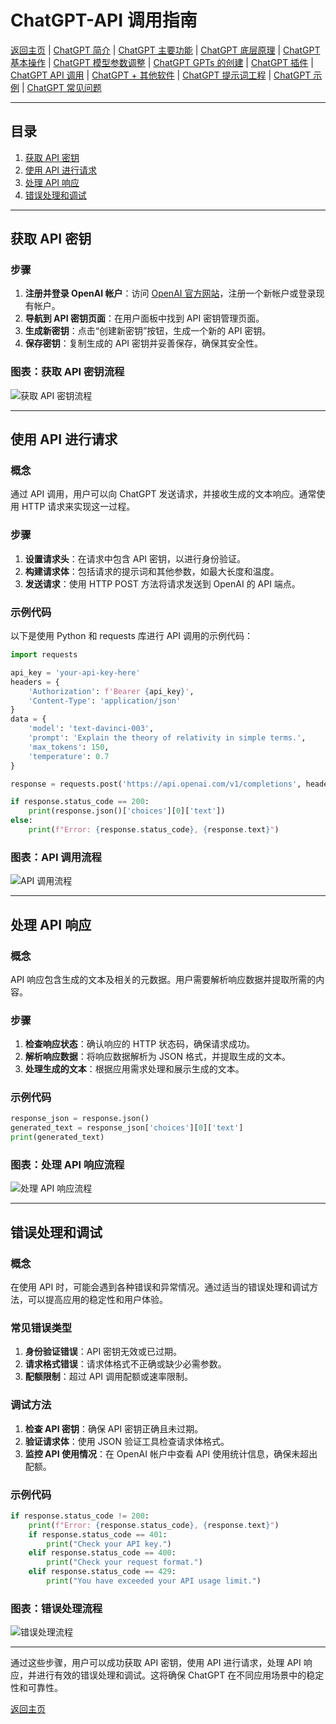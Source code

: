 # ChatGPT-API 调用指南

[返回主页](../README.md) | [ChatGPT 简介](ChatGPT-Introduction.md) | [ChatGPT 主要功能](ChatGPT-Key%20Features.md) | [ChatGPT 底层原理](ChatGPT-Underlying%20Principles.md) | [ChatGPT 基本操作](ChatGPT-Basic%20Operations.md) | [ChatGPT 模型参数调整](ChatGPT-Model%20Parameter%20Adjustment.md) | [ChatGPT GPTs 的创建](ChatGPT-Creating%20GPTs.md) | [ChatGPT 插件](ChatGPT-Plugins.md) | [ChatGPT API 调用](ChatGPT-API%20Calls.md) | [ChatGPT + 其他软件](ChatGPT-Plus%20Other%20Software.md) | [ChatGPT 提示词工程](ChatGPT-Prompt%20Engineering.md) | [ChatGPT 示例](ChatGPT-Examples.md) | [ChatGPT 常见问题](ChatGPT-FAQ.md)

---

## 目录
1. [获取 API 密钥](#获取-api-密钥)
2. [使用 API 进行请求](#使用-api-进行请求)
3. [处理 API 响应](#处理-api-响应)
4. [错误处理和调试](#错误处理和调试)

---

## 获取 API 密钥

### 步骤
1. **注册并登录 OpenAI 帐户**：访问 [OpenAI 官方网站](https://www.openai.com/)，注册一个新帐户或登录现有帐户。
2. **导航到 API 密钥页面**：在用户面板中找到 API 密钥管理页面。
3. **生成新密钥**：点击“创建新密钥”按钮，生成一个新的 API 密钥。
4. **保存密钥**：复制生成的 API 密钥并妥善保存，确保其安全性。

### 图表：获取 API 密钥流程
![获取 API 密钥流程](https://example.com/get-api-key-chart.png)

---

## 使用 API 进行请求

### 概念
通过 API 调用，用户可以向 ChatGPT 发送请求，并接收生成的文本响应。通常使用 HTTP 请求来实现这一过程。

### 步骤
1. **设置请求头**：在请求中包含 API 密钥，以进行身份验证。
2. **构建请求体**：包括请求的提示词和其他参数，如最大长度和温度。
3. **发送请求**：使用 HTTP POST 方法将请求发送到 OpenAI 的 API 端点。

### 示例代码
以下是使用 Python 和 requests 库进行 API 调用的示例代码：

```python
import requests

api_key = 'your-api-key-here'
headers = {
    'Authorization': f'Bearer {api_key}',
    'Content-Type': 'application/json'
}
data = {
    'model': 'text-davinci-003',
    'prompt': 'Explain the theory of relativity in simple terms.',
    'max_tokens': 150,
    'temperature': 0.7
}

response = requests.post('https://api.openai.com/v1/completions', headers=headers, json=data)

if response.status_code == 200:
    print(response.json()['choices'][0]['text'])
else:
    print(f"Error: {response.status_code}, {response.text}")
```

### 图表：API 调用流程
![API 调用流程](https://example.com/api-call-chart.png)

---

## 处理 API 响应

### 概念
API 响应包含生成的文本及相关的元数据。用户需要解析响应数据并提取所需的内容。

### 步骤
1. **检查响应状态**：确认响应的 HTTP 状态码，确保请求成功。
2. **解析响应数据**：将响应数据解析为 JSON 格式，并提取生成的文本。
3. **处理生成的文本**：根据应用需求处理和展示生成的文本。

### 示例代码
```python
response_json = response.json()
generated_text = response_json['choices'][0]['text']
print(generated_text)
```

### 图表：处理 API 响应流程
![处理 API 响应流程](https://example.com/handle-api-response-chart.png)

---

## 错误处理和调试

### 概念
在使用 API 时，可能会遇到各种错误和异常情况。通过适当的错误处理和调试方法，可以提高应用的稳定性和用户体验。

### 常见错误类型
1. **身份验证错误**：API 密钥无效或已过期。
2. **请求格式错误**：请求体格式不正确或缺少必需参数。
3. **配额限制**：超过 API 调用配额或速率限制。

### 调试方法
1. **检查 API 密钥**：确保 API 密钥正确且未过期。
2. **验证请求体**：使用 JSON 验证工具检查请求体格式。
3. **监控 API 使用情况**：在 OpenAI 帐户中查看 API 使用统计信息，确保未超出配额。

### 示例代码
```python
if response.status_code != 200:
    print(f"Error: {response.status_code}, {response.text}")
    if response.status_code == 401:
        print("Check your API key.")
    elif response.status_code == 400:
        print("Check your request format.")
    elif response.status_code == 429:
        print("You have exceeded your API usage limit.")
```

### 图表：错误处理流程
![错误处理流程](https://example.com/error-handling-chart.png)

---

通过这些步骤，用户可以成功获取 API 密钥，使用 API 进行请求，处理 API 响应，并进行有效的错误处理和调试。这将确保 ChatGPT 在不同应用场景中的稳定性和可靠性。

[返回主页](../README.md)
